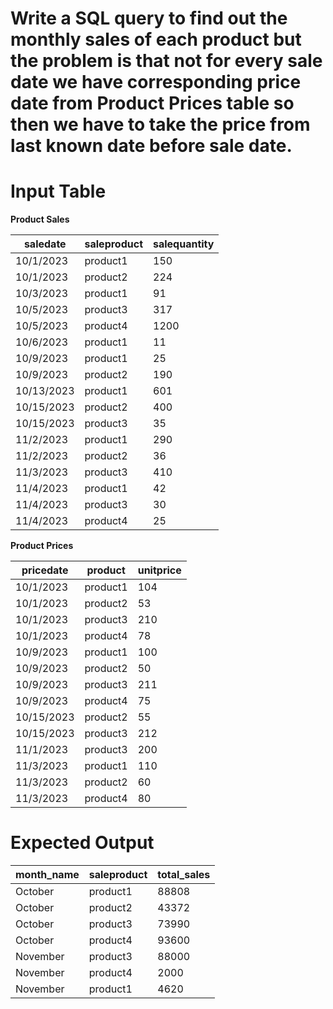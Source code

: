 # Write a SQL query to find out the monthly sales of each product but the problem is that not for every sale date we have corresponding price date from Product Prices table so then we have to take the price from last known date before sale date. 

# Input Table

**Product Sales**

|  saledate  | saleproduct | salequantity |
|------------|-------------|--------------|
| 10/1/2023  |  product1  |    150       |
| 10/1/2023  |  product2  |    224       |
| 10/3/2023  |  product1  |    91        |
| 10/5/2023  |  product3  |    317       |
| 10/5/2023  |  product4  |   1200       |
| 10/6/2023  |  product1  |    11        |
| 10/9/2023  |  product1  |    25        |
| 10/9/2023  |  product2  |    190       |
|10/13/2023  |  product1  |    601       |
|10/15/2023  |  product2  |    400       |
|10/15/2023  |  product3  |    35        |
|11/2/2023   |  product1  |    290       |
|11/2/2023   |  product2  |    36        |
|11/3/2023   |  product3  |    410       |
|11/4/2023   |  product1  |    42        |
|11/4/2023   |  product3  |    30        |
|11/4/2023   |  product4  |    25        |


**Product Prices**

|  pricedate  |  product  | unitprice |
|------------|-----------|-----------|
| 10/1/2023  | product1  |    104    |
| 10/1/2023  | product2  |    53     |
| 10/1/2023  | product3  |    210    |
| 10/1/2023  | product4  |    78     |
| 10/9/2023  | product1  |    100    |
| 10/9/2023  | product2  |    50     |
| 10/9/2023  | product3  |    211    |
| 10/9/2023  | product4  |    75     |
| 10/15/2023 | product2  |    55     |
| 10/15/2023 | product3  |    212    |
| 11/1/2023  | product3  |    200    |
| 11/3/2023  | product1  |    110    |
| 11/3/2023  | product2  |    60     |
| 11/3/2023  | product4  |    80     |




# Expected Output

| month_name |  saleproduct  | total_sales |
|------------|---------------|------------|
| October    |   product1    |   88808    |
| October    |   product2    |   43372    |
| October    |   product3    |   73990    |
| October    |   product4    |   93600    |
| November   |   product3    |   88000    |
| November   |   product4    |   2000     |
| November   |   product1    |   4620     |





